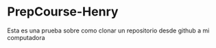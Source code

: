 # PrepCourse-Henry
Esta es una prueba sobre como clonar un repositorio desde github a mi computadora

